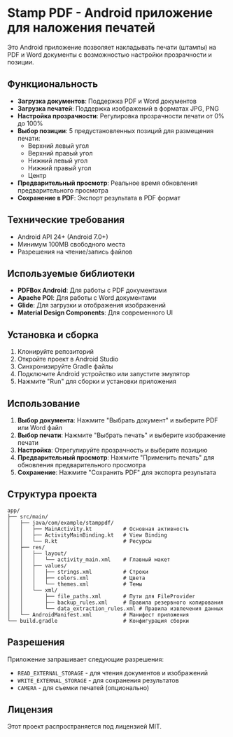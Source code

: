 # Stamp PDF - Android приложение для наложения печатей

Это Android приложение позволяет накладывать печати (штампы) на PDF и Word документы с возможностью настройки прозрачности и позиции.

## Функциональность

- **Загрузка документов**: Поддержка PDF и Word документов
- **Загрузка печатей**: Поддержка изображений в форматах JPG, PNG
- **Настройка прозрачности**: Регулировка прозрачности печати от 0% до 100%
- **Выбор позиции**: 5 предустановленных позиций для размещения печати:
  - Верхний левый угол
  - Верхний правый угол
  - Нижний левый угол
  - Нижний правый угол
  - Центр
- **Предварительный просмотр**: Реальное время обновления предварительного просмотра
- **Сохранение в PDF**: Экспорт результата в PDF формат

## Технические требования

- Android API 24+ (Android 7.0+)
- Минимум 100MB свободного места
- Разрешения на чтение/запись файлов

## Используемые библиотеки

- **PDFBox Android**: Для работы с PDF документами
- **Apache POI**: Для работы с Word документами
- **Glide**: Для загрузки и отображения изображений
- **Material Design Components**: Для современного UI

## Установка и сборка

1. Клонируйте репозиторий
2. Откройте проект в Android Studio
3. Синхронизируйте Gradle файлы
4. Подключите Android устройство или запустите эмулятор
5. Нажмите "Run" для сборки и установки приложения

## Использование

1. **Выбор документа**: Нажмите "Выбрать документ" и выберите PDF или Word файл
2. **Выбор печати**: Нажмите "Выбрать печать" и выберите изображение печати
3. **Настройка**: Отрегулируйте прозрачность и выберите позицию
4. **Предварительный просмотр**: Нажмите "Применить печать" для обновления предварительного просмотра
5. **Сохранение**: Нажмите "Сохранить PDF" для экспорта результата

## Структура проекта

```
app/
├── src/main/
│   ├── java/com/example/stamppdf/
│   │   ├── MainActivity.kt          # Основная активность
│   │   ├── ActivityMainBinding.kt   # View Binding
│   │   └── R.kt                     # Ресурсы
│   ├── res/
│   │   ├── layout/
│   │   │   └── activity_main.xml    # Главный макет
│   │   ├── values/
│   │   │   ├── strings.xml          # Строки
│   │   │   ├── colors.xml           # Цвета
│   │   │   └── themes.xml           # Темы
│   │   └── xml/
│   │       ├── file_paths.xml       # Пути для FileProvider
│   │       ├── backup_rules.xml     # Правила резервного копирования
│   │       └── data_extraction_rules.xml # Правила извлечения данных
│   └── AndroidManifest.xml          # Манифест приложения
└── build.gradle                     # Конфигурация сборки
```

## Разрешения

Приложение запрашивает следующие разрешения:
- `READ_EXTERNAL_STORAGE` - для чтения документов и изображений
- `WRITE_EXTERNAL_STORAGE` - для сохранения результатов
- `CAMERA` - для съемки печатей (опционально)

## Лицензия

Этот проект распространяется под лицензией MIT.
